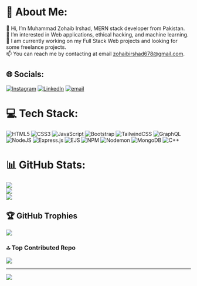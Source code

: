 # 💫 About Me:
👋 Hi, I’m Muhammad Zohaib Irshad, MERN stack developer from Pakistan.<br>👀 I’m interested in Web applications, ethical hacking, and machine learning.<br>🌱 I am currently working on my Full Stack Web projects and looking for some freelance projects.<br>📫 You can reach me by contacting at email zohaibirshad678@gmail.com.


## 🌐 Socials:
[![Instagram](https://img.shields.io/badge/Instagram-%23E4405F.svg?logo=Instagram&logoColor=white)](https://instagram.com/https://www.instagram.com/developer_zohaib/) [![LinkedIn](https://img.shields.io/badge/LinkedIn-%230077B5.svg?logo=linkedin&logoColor=white)](https://linkedin.com/in/www.linkedin.com/in/developerzohaib) [![email](https://img.shields.io/badge/Email-D14836?logo=gmail&logoColor=white)](mailto:zohaibirshad678@gmail.com) 

# 💻 Tech Stack:
![HTML5](https://img.shields.io/badge/html5-%23E34F26.svg?style=for-the-badge&logo=html5&logoColor=white) ![CSS3](https://img.shields.io/badge/css3-%231572B6.svg?style=for-the-badge&logo=css3&logoColor=white) ![JavaScript](https://img.shields.io/badge/javascript-%23323330.svg?style=for-the-badge&logo=javascript&logoColor=%23F7DF1E) ![Bootstrap](https://img.shields.io/badge/bootstrap-%238511FA.svg?style=for-the-badge&logo=bootstrap&logoColor=white) ![TailwindCSS](https://img.shields.io/badge/tailwindcss-%2338B2AC.svg?style=for-the-badge&logo=tailwind-css&logoColor=white) ![GraphQL](https://img.shields.io/badge/-GraphQL-E10098?style=for-the-badge&logo=graphql&logoColor=white) ![NodeJS](https://img.shields.io/badge/node.js-6DA55F?style=for-the-badge&logo=node.js&logoColor=white) ![Express.js](https://img.shields.io/badge/express.js-%23404d59.svg?style=for-the-badge&logo=express&logoColor=%2361DAFB) ![EJS](https://img.shields.io/badge/ejs-%23B4CA65.svg?style=for-the-badge&logo=ejs&logoColor=black) ![NPM](https://img.shields.io/badge/NPM-%23CB3837.svg?style=for-the-badge&logo=npm&logoColor=white) ![Nodemon](https://img.shields.io/badge/NODEMON-%23323330.svg?style=for-the-badge&logo=nodemon&logoColor=%BBDEAD) ![MongoDB](https://img.shields.io/badge/MongoDB-%234ea94b.svg?style=for-the-badge&logo=mongodb&logoColor=white) ![C++](https://img.shields.io/badge/c++-%2300599C.svg?style=for-the-badge&logo=c%2B%2B&logoColor=white)
# 📊 GitHub Stats:
![](https://github-readme-stats.vercel.app/api?username=developerzohaib786&theme=dark&hide_border=false&include_all_commits=true&count_private=false)<br/>
![](https://github-readme-streak-stats.herokuapp.com/?user=developerzohaib786&theme=dark&hide_border=false)<br/>
![](https://github-readme-stats.vercel.app/api/top-langs/?username=developerzohaib786&theme=dark&hide_border=false&include_all_commits=true&count_private=false&layout=compact)

## 🏆 GitHub Trophies
![](https://github-profile-trophy.vercel.app/?username=developerzohaib786&theme=radical&no-frame=false&no-bg=true&margin-w=4)

### 🔝 Top Contributed Repo
![](https://github-contributor-stats.vercel.app/api?username=developerzohaib786&limit=5&theme=dark&combine_all_yearly_contributions=true)

---
[![](https://visitcount.itsvg.in/api?id=developerzohaib786&icon=0&color=0)](https://visitcount.itsvg.in)

<!-- Proudly created with GPRM ( https://gprm.itsvg.in ) -->
